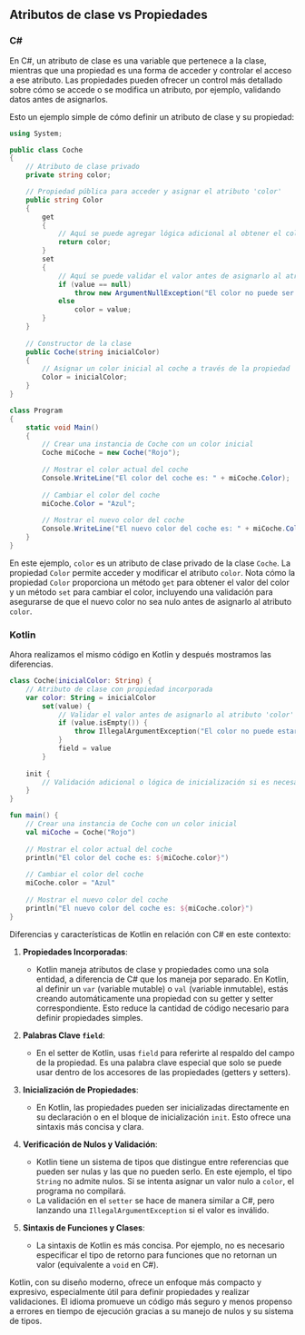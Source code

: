## Atributos de clase vs Propiedades

### C#

En C#, un atributo de clase es una variable que pertenece a la clase, mientras que una propiedad es una forma de acceder y 
controlar el acceso a ese atributo. Las propiedades pueden ofrecer un control más detallado sobre cómo se accede o se modifica 
un atributo, por ejemplo, validando datos antes de asignarlos.

Esto un ejemplo simple de cómo definir un atributo de clase y su propiedad:

```csharp
using System;

public class Coche
{
    // Atributo de clase privado
    private string color;

    // Propiedad pública para acceder y asignar el atributo 'color'
    public string Color
    {
        get
        {
            // Aquí se puede agregar lógica adicional al obtener el color
            return color;
        }
        set
        {
            // Aquí se puede validar el valor antes de asignarlo al atributo 'color'
            if (value == null)
                throw new ArgumentNullException("El color no puede ser nulo.");
            else
                color = value;
        }
    }
    
    // Constructor de la clase
    public Coche(string inicialColor)
    {
        // Asignar un color inicial al coche a través de la propiedad
        Color = inicialColor;
    }
}

class Program
{
    static void Main()
    {
        // Crear una instancia de Coche con un color inicial
        Coche miCoche = new Coche("Rojo");
        
        // Mostrar el color actual del coche
        Console.WriteLine("El color del coche es: " + miCoche.Color);
        
        // Cambiar el color del coche
        miCoche.Color = "Azul";
        
        // Mostrar el nuevo color del coche
        Console.WriteLine("El nuevo color del coche es: " + miCoche.Color);
    }
}
```

En este ejemplo, `color` es un atributo de clase privado de la clase `Coche`. La propiedad `Color` permite acceder y modificar el atributo `color`. 
Nota cómo la propiedad `Color` proporciona un método `get` para obtener el valor del color y un método `set` para cambiar el color, incluyendo una 
validación para asegurarse de que el nuevo color no sea nulo antes de asignarlo al atributo `color`.

### Kotlin

Ahora realizamos el mismo código en Kotlin y después mostramos las diferencias.

```kotlin
class Coche(inicialColor: String) {
    // Atributo de clase con propiedad incorporada
    var color: String = inicialColor
        set(value) {
            // Validar el valor antes de asignarlo al atributo 'color'
            if (value.isEmpty()) {
                throw IllegalArgumentException("El color no puede estar vacío.")
            }
            field = value
        }
    
    init {
        // Validación adicional o lógica de inicialización si es necesario
    }
}

fun main() {
    // Crear una instancia de Coche con un color inicial
    val miCoche = Coche("Rojo")
    
    // Mostrar el color actual del coche
    println("El color del coche es: ${miCoche.color}")
    
    // Cambiar el color del coche
    miCoche.color = "Azul"
    
    // Mostrar el nuevo color del coche
    println("El nuevo color del coche es: ${miCoche.color}")
}
```

Diferencias y características de Kotlin en relación con C# en este contexto:

1. **Propiedades Incorporadas**:
    - Kotlin maneja atributos de clase y propiedades como una sola entidad, a diferencia de C# que los maneja por separado.
      En Kotlin, al definir un `var` (variable mutable) o `val` (variable inmutable), estás creando automáticamente una propiedad
      con su getter y setter correspondiente. Esto reduce la cantidad de código necesario para definir propiedades simples.

2. **Palabras Clave `field`**:
    - En el setter de Kotlin, usas `field` para referirte al respaldo del campo de la propiedad. Es una palabra clave especial
      que solo se puede usar dentro de los accesores de las propiedades (getters y setters).

3. **Inicialización de Propiedades**:
    - En Kotlin, las propiedades pueden ser inicializadas directamente en su declaración o en el bloque de inicialización `init`.
      Esto ofrece una sintaxis más concisa y clara.

4. **Verificación de Nulos y Validación**:
    - Kotlin tiene un sistema de tipos que distingue entre referencias que pueden ser nulas y las que no pueden serlo.
      En este ejemplo, el tipo `String` no admite nulos. Si se intenta asignar un valor nulo a `color`, el programa no compilará.
    - La validación en el `setter` se hace de manera similar a C#, pero lanzando una `IllegalArgumentException` si el valor es inválido.

5. **Sintaxis de Funciones y Clases**:
    - La sintaxis de Kotlin es más concisa. Por ejemplo, no es necesario especificar el tipo de retorno para funciones que no retornan un valor (equivalente a `void` en C#).

Kotlin, con su diseño moderno, ofrece un enfoque más compacto y expresivo, especialmente útil para definir propiedades y realizar validaciones. 
El idioma promueve un código más seguro y menos propenso a errores en tiempo de ejecución gracias a su manejo de nulos y su sistema de tipos.
